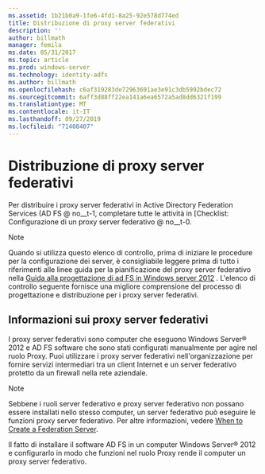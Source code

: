 ```yaml
---
ms.assetid: 1b21b0a9-1fe6-4fd1-8a25-92e578d774ed
title: Distribuzione di proxy server federativi
description: ''
author: billmath
manager: femila
ms.date: 05/31/2017
ms.topic: article
ms.prod: windows-server
ms.technology: identity-adfs
ms.author: billmath
ms.openlocfilehash: c6af319283de72963691ae3e91c3db5992bdec72
ms.sourcegitcommit: 6aff3d88ff22ea141a6ea6572a5ad8dd6321f199
ms.translationtype: MT
ms.contentlocale: it-IT
ms.lasthandoff: 09/27/2019
ms.locfileid: "71408407"
---
```

# <a name="deploying-federation-server-proxies"></a>Distribuzione di proxy server federativi

Per distribuire i proxy server federativi in Active Directory Federation Services \(AD FS @ no__t-1, completare tutte le attività in [Checklist: Configurazione di un proxy server federativo @ no__t-0.  
  
> [!NOTE]  
> Quando si utilizza questo elenco di controllo, prima di iniziare le procedure per la configurazione dei server, è consigliabile leggere prima di tutto i riferimenti alle linee guida per la pianificazione del proxy server federativo nella [Guida alla progettazione di ad FS in Windows server 2012](https://technet.microsoft.com/library/dd807036.aspx) . L'elenco di controllo seguente fornisce una migliore comprensione del processo di progettazione e distribuzione per i proxy server federativi.  
  
## <a name="about-federation-server-proxies"></a>Informazioni sui proxy server federativi  
I proxy server federativi sono computer che eseguono Windows Server® 2012 e AD FS software che sono stati configurati manualmente per agire nel ruolo Proxy. Puoi utilizzare i proxy server federativi nell'organizzazione per fornire servizi intermediari tra un client Internet e un server federativo protetto da un firewall nella rete aziendale.  
  
> [!NOTE]  
> Sebbene i ruoli server federativo e proxy server federativo non possano essere installati nello stesso computer, un server federativo può eseguire le funzioni proxy server federativo. Per altre informazioni, vedere [When to Create a Federation Server](https://technet.microsoft.com/library/dd807101.aspx).  
  
Il fatto di installare il software AD FS in un computer Windows Server® 2012 e configurarlo in modo che funzioni nel ruolo Proxy rende il computer un proxy server federativo.  
  

